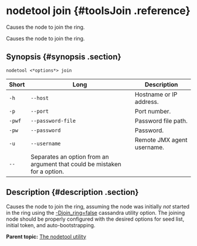 # nodetool join {#toolsJoin .reference}

Causes the node to join the ring.

Causes the node to join the ring.

## Synopsis {#synopsis .section}

```language-bash
nodetool <*options*> join
```

|Short|Long|Description|
|-----|----|-----------|
|`-h`|`--host`|Hostname or IP address.|
|`-p`|`--port`|Port number.|
|`-pwf`|`--password-file`|Password file path.|
|`-pw`|`--password`|Password.|
|`-u`|`--username`|Remote JMX agent username.|
|`--`|Separates an option from an argument that could be mistaken for a option.|

## Description {#description .section}

Causes the node to join the ring, assuming the node was initially *not* started in the ring using the [-Djoin\_ring=false](toolsCUtility.md) cassandra utility option. The joining node should be properly configured with the desired options for seed list, initial token, and auto-bootstrapping.

**Parent topic:** [The nodetool utility](../../cassandra/tools/toolsNodetool.md)

